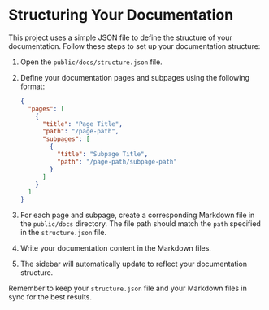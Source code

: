 # Structuring Your Documentation

This project uses a simple JSON file to define the structure of your documentation. Follow these steps to set up your documentation structure:

1. Open the `public/docs/structure.json` file.

2. Define your documentation pages and subpages using the following format:

   ```json
   {
     "pages": [
       {
         "title": "Page Title",
         "path": "/page-path",
         "subpages": [
           {
             "title": "Subpage Title",
             "path": "/page-path/subpage-path"
           }
         ]
       }
     ]
   }
   ```

3. For each page and subpage, create a corresponding Markdown file in the `public/docs` directory. The file path should match the `path` specified in the `structure.json` file.

4. Write your documentation content in the Markdown files.

5. The sidebar will automatically update to reflect your documentation structure.

Remember to keep your `structure.json` file and your Markdown files in sync for the best results.